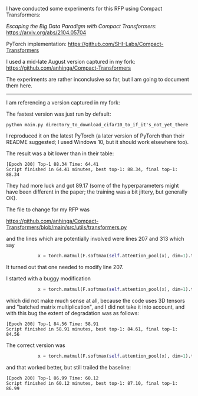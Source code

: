 I have conducted some experiments for this RFP using Compact Transformers:

_Escaping the Big Data Paradigm with Compact Transformers_: https://arxiv.org/abs/2104.05704

PyTorch implementation: https://github.com/SHI-Labs/Compact-Transformers

I used a mid-late August version captured in my fork: https://github.com/anhinga/Compact-Transformers

The experiments are rather inconclusive so far, but I am going to document them here.

---

I am referencing a version captured in my fork:

The fastest version was just run by default: 

```shell
python main.py directory_to_download_cifar10_to_if_it's_not_yet_there
```

I reproduced it on the latest PyTorch (a later version of PyTorch than their README suggested; I used Windows 10, but it should work elsewhere too).

The result was a bit lower than in their table:

```
[Epoch 200] Top-1 88.34 Time: 64.41
Script finished in 64.41 minutes, best top-1: 88.34, final top-1: 88.34
```

They had more luck and got 89.17 (some of the hyperparameters might have been different in the paper; the training was a bit jittery, but generally OK).

The file to change for my RFP was

https://github.com/anhinga/Compact-Transformers/blob/main/src/utils/transformers.py

and the lines which are potentially involved were lines 207 and 313 which say

```python
            x = torch.matmul(F.softmax(self.attention_pool(x), dim=1).transpose(-1, -2), x).squeeze(-2)
```

It turned out that one needed to modify line 207.

I started with a buggy modification

```python
            x = torch.matmul(F.softmax(self.attention_pool(x), dim=1).transpose(-1, -2), F.softmax(x, dim=0)).squeeze(-2)
```

which did not make much sense at all, because the code uses 3D tensors and "batched matrix multiplication", 
and I did not take it into account, and with this bug the extent of degradation was as follows:

```
[Epoch 200] Top-1 84.56 Time: 58.91
Script finished in 58.91 minutes, best top-1: 84.61, final top-1: 84.56
```

The correct version was

```python
            x = torch.matmul(F.softmax(self.attention_pool(x), dim=1).transpose(-1, -2), F.softmax(x, dim=1)).squeeze(-2)
```

and that worked better, but still trailed the baseline:

```
[Epoch 200] Top-1 86.99 Time: 60.12
Script finished in 60.12 minutes, best top-1: 87.10, final top-1: 86.99
```
